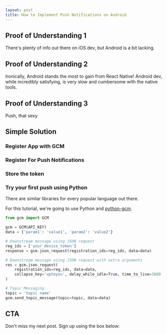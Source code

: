 ```yaml
---
layout: post
title: How to Implement Push Notifications on Android
---
```


## Proof of Understanding 1

There's plenty of info out there on iOS dev, but Android is a bit lacking.

## Proof of Understanding 2

Ironically, Android stands the most to gain from React Native! Android dev, while incredibly satisfying, is very slow and cumbersome with the native tools.


## Proof of Understanding 3

Push, that sexy 


## Simple Solution

### Register App with GCM

### Register For Push Notifications

### Store the token



### Try your first push using Python

There are similar libraries for every popular language out there.

For this tutorial, we're going to use Python and [python-gcm](https://github.com/geeknam/python-gcm).

```py
from gcm import GCM

gcm = GCM(API_KEY)
data = {'param1': 'value1', 'param2': 'value2'}

# Downstream message using JSON request
reg_ids = ['your_device_token']
response = gcm.json_request(registration_ids=reg_ids, data=data)

# Downstream message using JSON request with extra arguments
res = gcm.json_request(
    registration_ids=reg_ids, data=data,
    collapse_key='uptoyou', delay_while_idle=True, time_to_live=3600
)

# Topic Messaging
topic = 'topic name'
gcm.send_topic_message(topic=topic, data=data)
```


## CTA

Don't miss my next post. Sign up using the box below:
